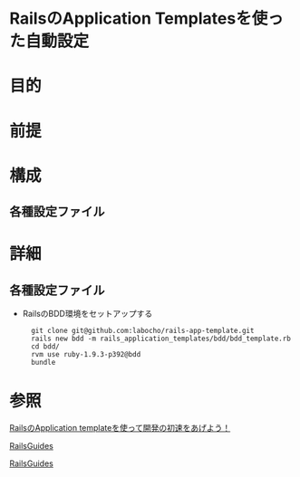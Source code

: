 RailsのApplication Templatesを使った自動設定
===========================

# 目的 #

# 前提 #

# 構成 #

## 各種設定ファイル ##

# 詳細 #

## 各種設定ファイル ##
+ RailsのBDD環境をセットアップする

        git clone git@github.com:labocho/rails-app-template.git
        rails new bdd -m rails_application_templates/bdd/bdd_template.rb
        cd bdd/
        rvm use ruby-1.9.3-p392@bdd
        bundle
    
# 参照 #
[RailsのApplication templateを使って開発の初速をあげよう！](http://qiita.com/tachiba/items/26b2e9dc271bd8e6907d)

[RailsGuides](http://guides.rubyonrails.org/generators.html#application-templates)

[RailsGuides](http://guides.rubyonrails.org/rails_application_templates.html)
